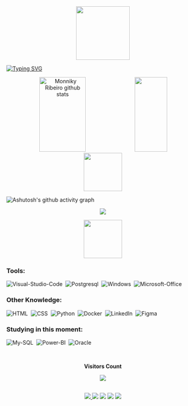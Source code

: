 
<div align = "center">
  <img height = "140px" src = "https://user-images.githubusercontent.com/92947069/183311882-d6cec5b0-18e8-48cf-a551-098f295fbce5.gif" >
</div>

  
[![Typing SVG](https://readme-typing-svg.herokuapp.com/?color=ffc1d5&size=35&center=true&vCenter=true&width=1000&lines=HELLO,+MY+NAME+is+Monniky+Ribeiro;I'm+Bioinformatics+Scientist+at+Embrapa;I+am+from+Brasília,+DF;I'm+a+database+student;Be+Welcome!+:%29)](https://git.io/typing-svg)


<div align="center">  
  <img width="49%" height="195px" src="https://github-readme-stats.vercel.app/api?username=monnikys&show_icons=true&count_private=true&hide_border=true&title_color=fc6998&icon_color=fc6998&text_color=fc6998&bg_color=ffc1d5" alt="Monniky Ribeiro github stats" /> 
  <img width="41%" height="195px" src="https://github-readme-stats.vercel.app/api/top-langs/?username=monnikys&layout=compact&hide_border=true&title_color=fc6998&text_color=fc6998&bg_color=ffc1d5" />
</div>

<div align="center">  
 <img height = "100px" src="https://user-images.githubusercontent.com/92947069/183308602-5b5810ac-0990-45e6-b448-043c239db400.gif"/>
</div>
 
![Ashutosh's github activity graph](https://github-readme-activity-graph.vercel.app/graph?username=monnikys&bg_color=ffc1d5&color=fc6998&line=f74780&point=f74780&area=true&hide_border=true)

<p align="center">
  <img src="https://github-profile-trophy.vercel.app/?username=monnikys&theme=dracula&row=2&no-bg=true&column=3&margin-w=15&margin-h=15" />
</p>

<div align="center">  
 <img height = "100px" src = "https://user-images.githubusercontent.com/92947069/183309444-40054815-7603-4409-b613-603095a0e7d2.gif" >
</div> 

### Tools:
![Visual-Studio-Code](https://icongr.am/devicon/visualstudio-plain.svg?size=30&color=currentColor)&nbsp;
![Postgresql](https://icongr.am/devicon/postgresql-original-wordmark.svg?size=30&color=currentColor)&nbsp;
![Windows](https://icongr.am/devicon/windows8-original.svg?size=30&color=currentColor)&nbsp;
![Microsoft-Office](https://icongr.am/simple/microsoftoffice.svg?size=30&color=44a25b&colored=false)&nbsp;

 
### Other Knowledge:

![HTML](https://icongr.am/devicon/html5-original-wordmark.svg?size=30&color=currentColor)&nbsp;
![CSS](https://icongr.am/devicon/css3-original-wordmark.svg?size=30&color=currentColor)&nbsp;
![Python](https://icongr.am/devicon/python-original.svg?size=30&color=currentColor)&nbsp;
![Docker](https://icongr.am/devicon/docker-original-wordmark.svg?size=30&color=currentColor)&nbsp;
![LinkedIn](https://icongr.am/devicon/linkedin-original.svg?size=30&color=currentColor)&nbsp;
![Figma](https://icongr.am/simple/figma.svg?size=30&color=ff4000&colored=false)&nbsp;

  
### Studying in this moment:
![My-SQL](https://icongr.am/devicon/mysql-original-wordmark.svg?size=30&color=currentColor)&nbsp;
![Power-BI](https://icongr.am/simple/powerbi.svg?size=30&color=ffc800&colored=false)&nbsp;
![Oracle](https://icongr.am/devicon/oracle-original.svg?size=30&color=currentColor)&nbsp;

<div align="center">
<br><p align="centre"><b>Visitors Count</b></p>  
<p align="center"><img align="center" src="https://profile-counter.glitch.me/{monnikys}/count.svg" /></p> 
<br></div>

<div align="center">  
<a href="https://www.instagram.com/__.monamour/" target="_blank"><img src="https://img.shields.io/badge/-Instagram-%23E4405F?style=for-the-badge&logo=instagram&logoColor=white"</a>
<a href="https://www.twitch.tv/monnikys" target="_blank"><img src="https://img.shields.io/badge/Twitch-9146FF?style=for-the-badge&logo=twitch&logoColor=white" target="_blank"></a>
<a href="https://discord.gg/KsWshZ2B" target="_blank"><img src="https://img.shields.io/badge/Discord-7289DA?style=for-the-badge&logo=discord&logoColor=white" target="_blank"></a> 
<a href = "mailto:monnikysabrinnyr@gmail.com"><img src="https://img.shields.io/badge/-Gmail-%23333?style=for-the-badge&logo=gmail&logoColor=white" target="_blank"></a>
<a href="https://www.linkedin.com/in/monniky-ribeiro-41b909206/" target="_blank"><img src="https://img.shields.io/badge/-LinkedIn-%230077B5?style=for-the-badge&logo=linkedin&logoColor=white" target="_blank"></a> 
  
</div>
